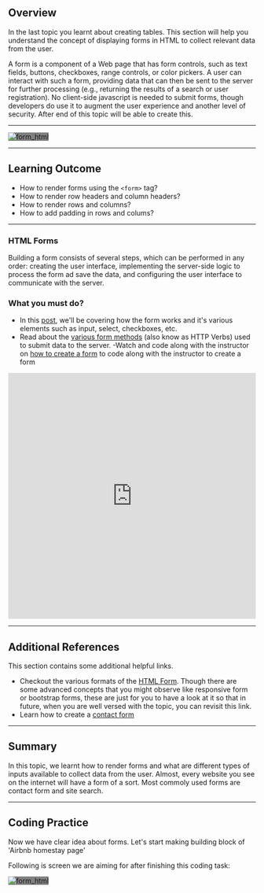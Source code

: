 ## Overview

In the last topic you learnt about creating tables. This section will help you understand the concept of displaying forms in HTML to collect relevant data from the user.

A form is a component of a Web page that has form controls, such as text fields, buttons, checkboxes, range controls, or color pickers. A user can interact with such a form, providing data that can then be sent to the server for further processing (e.g., returning the results of a search or user registration). No client-side javascript is needed to submit forms, though developers do use it to augment the user experience and another level of security. After end of this topic will be able to create this.

---

<span style='background :grey' >![form_html](https://raw.githubusercontent.com/greyatom-school/the-minerva-project/master/FEWD/sprint_1/1.Basics_of_HTML/images/form_html.png) </span>

---

## Learning Outcome

- How to render forms using the `<form>` tag?
- How to render row headers and column headers?
- How to render rows and columns?
- How to add padding in rows and colums?

---

### HTML Forms

Building a form consists of several steps, which can be performed in any order: creating the user interface, implementing the server-side logic to process the form ad save the data, and configuring the user interface to communicate with the server.

### What you must do?

- In this [post](https://www.tutorialspoint.com/html/html_forms.htm), we'll be covering how the form works and it's various elements such as input, select, checkboxes, etc.
- Read about the [various form methods](https://www.w3schools.com/tags/ref_httpmethods.asp) (also know as HTTP Verbs) used to submit data to the server.
-Watch and code along with the instructor on [how to create a form](https://www.youtube.com/watch?v=fNcJuPIZ2WE) to code along with the instructor to create a form


<iframe style='width:100%;height:500px'src="https://www.youtube.com/embed/fNcJuPIZ2WE" width="640" height="360" frameborder="0" allow="autoplay; fullscreen" allowfullscreen></iframe>




---

## Additional References

This section contains some additional helpful links.

- Checkout the various formats of the [HTML Form](https://www.quackit.com/html/codes/html_form_code.cfm). Though there are some advanced concepts that you might observe like responsive form or bootstrap forms, these are just for you to have a look at it so that in future, when you are well versed with the topic, you can revisit this link.
- Learn how to create a [contact form](https://www.w3schools.com/howto/howto_css_contact_form.asp)

---

## Summary

In this topic, we learnt how to render forms and what are different types of inputs available to collect data from the user. Almost, every website you see on the internet will have a form of a sort. Most commoly used forms are contact form and site search.

---

## Coding Practice

Now we have clear idea about forms. Let's start making building block of 'Airbnb homestay page'

Following is screen we are aiming for after finishing this coding task:

<span style='background :grey' >![form_html](https://raw.githubusercontent.com/greyatom-school/the-minerva-project/master/FEWD/sprint_1/1.Basics_of_HTML/images/form_html.png)</span>
